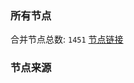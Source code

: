 ### 所有节点
合并节点总数: `1451`
[节点链接](https://raw.githubusercontent.com/rzhy1/11/master/sub/sub_merge_base64.txt)

### 节点来源
